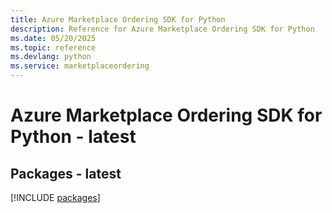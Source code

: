 ```yaml
---
title: Azure Marketplace Ordering SDK for Python
description: Reference for Azure Marketplace Ordering SDK for Python
ms.date: 05/20/2025
ms.topic: reference
ms.devlang: python
ms.service: marketplaceordering
---
```

# Azure Marketplace Ordering SDK for Python - latest
## Packages - latest
[!INCLUDE [packages](marketplace-ordering-index.md)]